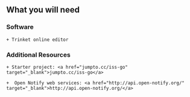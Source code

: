 

## What you will need

### Software

    + Trinket online editor

### Additional Resources

    + Starter project: <a href="jumpto.cc/iss-go" target="_blank">jumpto.cc/iss-go</a>
    
    +  Open Notify web services: <a href="http://api.open-notify.org/" target="_blank">http://api.open-notify.org/</a>

